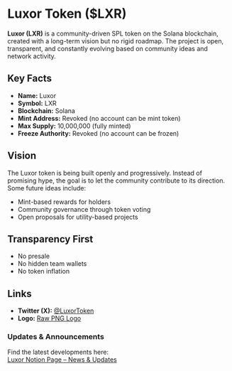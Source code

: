 # Luxor Token ($LXR)

**Luxor (LXR)** is a community-driven SPL token on the Solana blockchain, created with a long-term vision but no rigid roadmap. The project is open, transparent, and constantly evolving based on community ideas and network activity.

## Key Facts

- **Name:** Luxor
- **Symbol:** LXR
- **Blockchain:** Solana
- **Mint Address:** Revoked (no account can be mint token)
- **Max Supply:** 10,000,000 (fully minted)
- **Freeze Authority:** Revoked (no account can be frozen)

## Vision

The Luxor token is being built openly and progressively. Instead of promising hype, the goal is to let the community contribute to its direction. Some future ideas include:

- Mint-based rewards for holders
- Community governance through token voting
- Open proposals for utility-based projects

## Transparency First

- No presale  
- No hidden team wallets  
- No token inflation  

## Links

- **Twitter (X):** [@LuxorToken](https://twitter.com/LuxorToken)  
- **Logo:** [Raw PNG Logo](https://raw.githubusercontent.com/Dominik1907/Luxor-token/main/logo.png)

 ### Updates & Announcements

Find the latest developments here:  
[Luxor Notion Page – News & Updates](https://possible-dormouse-20b.notion.site/Luxor-Token-LXR-Official-Info-1e69bcef4a1f80f3abefcbd45abfa2da)



